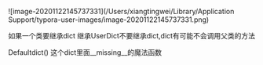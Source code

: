 ![image-20201122145737331](/Users/xiangtingwei/Library/Application Support/typora-user-images/image-20201122145737331.png)

如果一个类要继承dict
继承UserDict不要继承dict,dict有可能不会调用父类的方法



Defaultdict() 这个dict里面__missing__的魔法函数